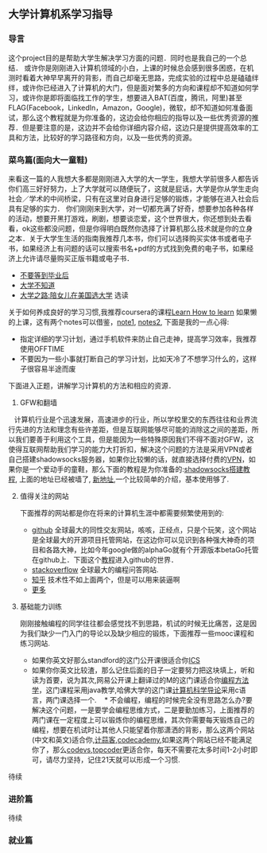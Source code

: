 
## 大学计算机系学习指导


###  导言
这个project目的是帮助大学生解决学习方面的问题．同时也是我自己的一个总结．
或许你是刚刚进入计算机领域的小白，上课的时候总会感到很多困惑，在机测时看着大神早早离开的背影，而自己却毫无思路，完成实验的过程中总是磕磕绊绊，或许你已经进入了计算机的大门，但是面对繁多的方向和课程却不知道如何学习，或许你是即将面临找工作的学生，想要进入BAT(百度，腾讯，阿里)甚至FLAG(Facebook，LinkedIn，Amazon，Google)，微软，却不知道如何准备面试，那么这个教程就是为你准备的，这边会给你相应的指导以及一些优秀资源的推荐．但是要注意的是，这边并不会给你详细内容介绍，这边只是提供提高效率的工具和方法，比较好的学习路径和方向，以及一些优秀的资源。





###  **菜鸟篇**(面向大一童鞋)
来看这一篇的人我想大多都是刚刚进入大学的大一学生，我想大学前很多人都告诉你们高三好好努力，上了大学就可以随便玩了，这就是屁话，大学是你从学生走向社会／学术的中间桥梁，只有在这里对自身进行足够的锻炼，才能够在进入社会后具有足够的实力．
你们刚刚来到大学，对一切都充满了好奇，想要参加各种各样的活动，想要开黑打游戏，刷剧，想要谈恋爱，这个世界很大，你还想到处去看看，ok这些都没问题，但是你得明白既然你选择了计算机那么技术就是你的立身之本．关于大学生生活的指南我推荐几本书，你们可以选择购买实体书或者电子书，如果经济上有问题的话可以搜索书名+pdf的方式找到免费的电子书，如果经济上允许请尽量购买正版书籍或电子书．
* [不要等到毕业后](https://book.douban.com/subject/24737118/)
* [大学不知道](https://book.douban.com/subject/3446163/)
* [大学之路:陪女儿在美国选大学](https://book.douban.com/subject/26584286/) 选读



关于如何养成良好的学习习惯,我推荐coursera的课程[Learn How to learn](https://www.coursera.org/learn/learning-how-to-learn/home/welcome)
如果懒的上课，这有两个notes可以借鉴，[note1](http://mrdu.me/learn-how-to-learn/), [notes2](http://sheepix.leanote.com/post/Learning-how-to-learn%E7%AC%94%E8%AE%B0), 下面是我的一点心得:
* 指定详细的学习计划，通过手机软件来防止自己走神，提高学习效率，我推荐使用OFFTIME
* 不要因为一些小事就打断自己的学习计划，比如天冷了不想学习什么的，这样子很容易半途而废



下面进入正题，讲解学习计算机的方法和相应的资源．


1. GFW和翻墙

    计算机行业是个迅速发展，高速进步的行业，所以学校里交的东西往往和业界流行先进的方法和理念有些许差距，但是互联网能够尽可能的消除这之间的差距，所以我们要善于利用这个工具，但是能因为一些特殊原因我们不得不面对GFW，这使得互联网帮助我们学习的能力大打折扣，解决这个问题的方法是采用VPN或者自己搭建shadowsocks服务器，如果你比较懒的话，就直接选择付费的[VPN](https://bestvpnchina.net/%E6%9C%80%E5%A5%BD%E7%9A%84%E7%BF%BB%E5%A2%99vpn%E6%8E%A8%E8%8D%90/)，如果你是一个爱动手的童鞋，那么下面的教程是为你准备的:[shadowsocks搭建教程](http://shadowsocks.blogspot.com/), 上面的地址已经被墙了, [新地址](http://itcoding.tk/2016/06/04/fuckGFW01),一个比较简单的介绍，基本使用够了.


2. 值得关注的网站

    下面推荐的网站都是你在将来的计算机生涯中都需要频繁使用到的:

    * [github](https://www.github.com)    全球最大的同性交友网站，咳咳，正经点，只是个玩笑，这个网站是全球最大的开源项目托管网站，在这边你可以见识到各种强大神奇的项目和各路大神，比如今年google做的alphaGo就有个开源版本betaGo托管在github上．下面这个[教程](https://github.com/phodal/github-roam)进入github的世界．
    * [stackoverflow](http://stackoverflow.com/)    全球最大的编程问答网站.
    * [知乎](www.zhihu.com)    技术性不如上面两个，但是可以用来装逼啊
    * [更多](https://www.zhihu.com/question/20784282)

3. 基础能力训练

    刚刚接触编程的同学往往都会感觉找不到思路，机试的时候无比痛苦，这是因为我们缺少一门入门的导论以及缺少相应的锻炼，下面推荐一些mooc课程和练习网站.

    * 如果你英文好那么standford的这门公开课很适合你[ICS](https://www.edx.org/course/introduction-computer-science-harvardx-cs50x#!)
    * 如果你你英文比较渣，那么记住后面的日子一定要努力把这块填上，听和读为首要，说为其次,网易公开课上翻译过的M的这门课适合你[编程方法学](http://v.163.com/special/programming/)，这门课程采用java教学,哈佛大学的这门课[计算机科学导论](http://open.163.com/special/opencourse/cs50.html)采用c语言，两门课选择一个.
    * 不会编程，编程的时候完全没有思路怎么办?要解决这个问题，一是要学会编程思维方式，二是要勤加练习，上面推荐的两门课在一定程度上可以锻炼你的编程思维，其次你需要每天锻炼自己的编程，想要在机试时让其他人只能望着你那潇洒的背影，那么这两个网站(中文和英文)适合你,[计蒜客](https://nanti.jisuanke.com/),[codecademy](https://www.codecademy.com/),如果这两个网站已经不能满足你了，那么[codevs](http://codevs.cn/problemset/),[topcoder](https://www.topcoder.com/)更适合你，每天不需要花太多时间1-2小时即可，请尽力坚持，记住21天就可以形成一个习惯.




待续




### **进阶篇**



待续



### **就业篇**
